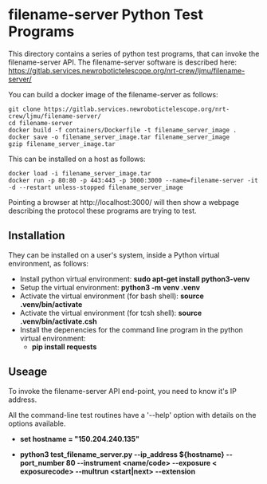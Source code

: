 # filename-server Python Test Programs

This directory contains a series of python test programs, that can invoke the filename-server API.
The filename-server software is described here: https://gitlab.services.newrobotictelescope.org/nrt-crew/ljmu/filename-server/

You can build a docker image of the filename-server as follows:

```
git clone https://gitlab.services.newrobotictelescope.org/nrt-crew/ljmu/filename-server/
cd filename-server
docker build -f containers/Dockerfile -t filename_server_image .
docker save -o filename_server_image.tar filename_server_image
gzip filename_server_image.tar
```

This can be installed on a host as follows:

```
docker load -i filename_server_image.tar
docker run -p 80:80 -p 443:443 -p 3000:3000 --name=filename-server -it -d --restart unless-stopped filename_server_image
```

Pointing a browser at http://localhost:3000/ will then show a webpage describing the protocol these programs are trying to test.


## Installation

They can be installed on a user's system, inside a Python virtual environment, as follows:

* Install python virtual environment: **sudo apt-get install python3-venv**
* Setup the virtual environment: **python3 -m venv .venv**
* Activate the virtual environment (for bash shell): **source .venv/bin/activate**
* Activate the virtual environment (for tcsh shell): **source .venv/bin/activate.csh**
* Install the depenencies for the command line program in the python virtual environment:
  *  **pip install requests**
  
## Useage

To invoke the filename-server API end-point, you need to know it's IP address.

All the command-line test routines have a '--help' option with details on the options available.

*  **set hostname = "150.204.240.135"**

*  **python3 test_filename_server.py --ip_address ${hostname} --port_number 80 --instrument <name/code> --exposure < exposurecode> --multrun <start|next> --extension <fits>** 

